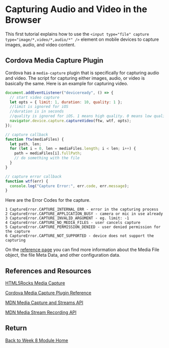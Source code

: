 # Capturing Audio and Video in the Browser

This first tutorial explains how to use the `<input type="file" capture type="image/*,video/*,audio/*" />` element on mobile devices to capture images, audio, and video content.

<YouTube
    title="Capturing Media on Mobile Devices"
    url="https://www.youtube.com/embed/dbrez37HlJM"
/>

## Cordova Media Capture Plugin

Cordova has a `media-capture` plugin that is specifically for capturing audio and video. The script for capturing either images, audio, or video is basically the same. Here is an example for capturing video.

```js
document.addEventListener("deviceready", () => {
  // start video capture
  let opts = { limit: 1, duration: 10, quality: 1 };
  //limit is ignored for iOS
  //duration is in seconds
  //quality is ignored for iOS. 1 means high quality. 0 means low quality
  navigator.device.capture.captureVideo(ftw, wtf, opts);
});

// capture callback
function ftw(mediaFiles) {
  let path, len;
  for (let i = 0, len = mediaFiles.length; i < len; i++) {
    path = mediaFiles[i].fullPath;
    // do something with the file
  }
}

// capture error callback
function wtf(err) {
  console.log("Capture Error:", err.code, err.message);
}
```

Here are the Error Codes for the capture.

```
1 CaptureError.CAPTURE_INTERNAL_ERR - error in the capturing process
2 CaptureError.CAPTURE_APPLICATION_BUSY - camera or mic in use already
3 CaptureError.CAPTURE_INVALID_ARGUMENT - eg. limit: -1
4 CaptureError.CAPTURE_NO_MEDIA_FILES - user cancels capture
5 CaptureError.CAPTURE_PERMISSION_DENIED - user denied permission for the capture
6 CaptureError.CAPTURE_NOT_SUPPORTED - device does not support the capturing
```

On the [reference page](https://cordova.apache.org/docs/en/8.x/reference/cordova-plugin-media-capture/index.html) you can find more information about the Media File object, the file Meta Data, and other configuration data.

## References and Resources

[HTML5Rocks Media Capture](https://www.html5rocks.com/en/tutorials/getusermedia/intro/)

[Cordova Media Capture Plugin Reference](https://cordova.apache.org/docs/en/8.x/reference/cordova-plugin-media-capture/index.html)

[MDN Media Capture and Streams API](https://developer.mozilla.org/en-US/docs/Web/API/Media_Streams_API)

[MDN Media Stream Recording API](https://developer.mozilla.org/en-US/docs/Web/API/MediaStream_Recording_API)

## Return

[Back to Week 8 Module Home](./README.md)
